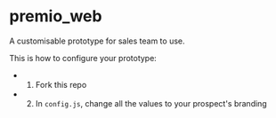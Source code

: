 # premio_web
A customisable prototype for sales team to use. 

This is how to configure your prototype:

* 1. Fork this repo
* 2. In `config.js`, change all the values to your prospect's branding
